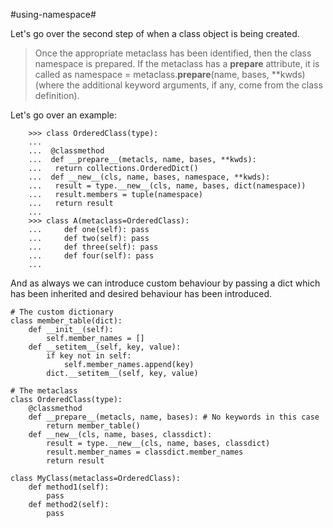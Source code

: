 #using-namespace#


Let's go over the second step of when a class object is being created. 

> Once the appropriate metaclass has been identified, then the class namespace is prepared. If the metaclass has a __prepare__ attribute, it is called as namespace = metaclass.__prepare__(name, bases, **kwds) (where the additional keyword arguments, if any, come from the class definition).


Let's go over an example: 


```
	>>> class OrderedClass(type):
	... 
	...  @classmethod
	...  def __prepare__(metacls, name, bases, **kwds):
	...   return collections.OrderedDict()
	...  def __new__(cls, name, bases, namespace, **kwds):
	...   result = type.__new__(cls, name, bases, dict(namespace))
	...   result.members = tuple(namespace)
	...   return result
	... 
	>>> class A(metaclass=OrderedClass):
	...     def one(self): pass
	...     def two(self): pass
	...     def three(self): pass
	...     def four(self): pass
	... 

```

And as always we can introduce custom behaviour by passing a dict which has been inherited and desired behaviour has been introduced.  

```
# The custom dictionary
class member_table(dict):
    def __init__(self):
        self.member_names = []
    def __setitem__(self, key, value):
        if key not in self:
            self.member_names.append(key)
        dict.__setitem__(self, key, value)

# The metaclass
class OrderedClass(type):
    @classmethod
    def __prepare__(metacls, name, bases): # No keywords in this case
        return member_table()
    def __new__(cls, name, bases, classdict):
        result = type.__new__(cls, name, bases, classdict)
        result.member_names = classdict.member_names
        return result

class MyClass(metaclass=OrderedClass):
    def method1(self):
        pass
    def method2(self):
        pass

```